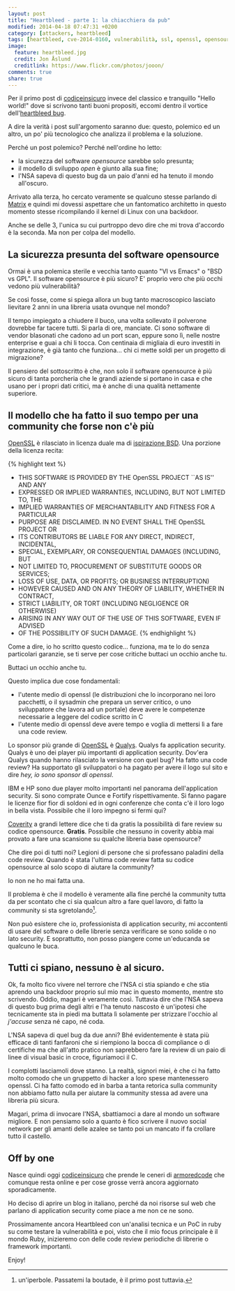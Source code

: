 ```yaml
---
layout: post
title: "Heartbleed - parte 1: la chiacchiera da pub"
modified: 2014-04-18 07:47:31 +0200
category: [attackers, heartbleed]
tags: [heartbleed, cve-2014-0160, vulnerabilità, ssl, openssl, opensource, simple-life, chiacchiere-da-pub]
image:
  feature: heartbleed.jpg
  credit: Jon Åslund
  creditlink: https://www.flickr.com/photos/jooon/
comments: true
share: true
---
```


Per il primo post di [codiceinsicuro](http://codiceinsicuro.it) invece del
classico e tranquillo "Hello world!" dove si scrivono tanti buoni propositi,
eccomi dentro il vortice dell'[heartbleed bug](http://heartbleed.com/).

A dire la verità i post sull'argomento saranno due: questo, polemico ed un
altro, un po' più tecnologico che analizza il problema e la soluzione.

Perché un post polemico? Perché nell'ordine ho letto:

* la sicurezza del software _opensource_ sarebbe solo presunta;
* il modello di sviluppo _open_ è giunto alla sua fine;
* l'NSA sapeva di questo bug da un paio d'anni ed ha tenuto il mondo all'oscuro.

Arrivato alla terza, ho cercato veramente se qualcuno stesse parlando di
[Matrix](http://it.wikipedia.org/wiki/Matrix_(trilogia)) e quindi mi dovessi
aspettare che un fantomatico architetto in questo momento stesse ricompilando
il kernel di Linux con una backdoor.

Anche se delle 3, l'unica su cui purtroppo devo dire che mi trova d'accordo è
la seconda. Ma non per colpa del modello.

## La sicurezza presunta del software opensource

Ormai è una polemica sterile e vecchia tanto quanto "VI vs Emacs" o "BSD vs
GPL". Il software opensource è più sicuro? E' proprio vero che più occhi vedono
più vulnerabilità?

Se così fosse, come si spiega allora un bug tanto macroscopico lasciato
lievitare 2 anni in una libreria usata ovunque nel mondo?

Il tempo impiegato a chiudere il buco, una volta sollevato il polverone
dovrebbe far tacere tutti. Si parla di ore, manciate. Ci sono software di
vendor blasonati che cadono ad un port scan, eppure sono lì, nelle nostre
enterprise e guai a chi li tocca. Con centinaia di migliaia di euro investiti
in integrazione, è già tanto che funziona... chi ci mette soldi per un progetto
di migrazione?

Il pensiero del sottoscritto è che, non solo il software opensource è più
sicuro di tanta porcheria che le grandi aziende si portano in casa e che usano
per i propri dati critici, ma è anche di una qualità nettamente superiore.

## Il modello che ha fatto il suo tempo per una community che forse non c'è più

[OpenSSL](http://www.openssl.org) è rilasciato in licenza duale ma di
[ispirazione BSD](http://it.wikipedia.org/wiki/Licenze_BSD). Una porzione della
licenza recita:

{% highlight text %}
* THIS SOFTWARE IS PROVIDED BY THE OpenSSL PROJECT ``AS IS'' AND ANY
* EXPRESSED OR IMPLIED WARRANTIES, INCLUDING, BUT NOT LIMITED TO, THE
* IMPLIED WARRANTIES OF MERCHANTABILITY AND FITNESS FOR A PARTICULAR
* PURPOSE ARE DISCLAIMED.  IN NO EVENT SHALL THE OpenSSL PROJECT OR
* ITS CONTRIBUTORS BE LIABLE FOR ANY DIRECT, INDIRECT, INCIDENTAL,
* SPECIAL, EXEMPLARY, OR CONSEQUENTIAL DAMAGES (INCLUDING, BUT
* NOT LIMITED TO, PROCUREMENT OF SUBSTITUTE GOODS OR SERVICES;
* LOSS OF USE, DATA, OR PROFITS; OR BUSINESS INTERRUPTION)
* HOWEVER CAUSED AND ON ANY THEORY OF LIABILITY, WHETHER IN CONTRACT,
* STRICT LIABILITY, OR TORT (INCLUDING NEGLIGENCE OR OTHERWISE)
* ARISING IN ANY WAY OUT OF THE USE OF THIS SOFTWARE, EVEN IF ADVISED
* OF THE POSSIBILITY OF SUCH DAMAGE.
{% endhighlight %}

Come a dire, io ho scritto questo codice... funziona, ma te lo do senza
particolari garanzie, se ti serve per cose critiche buttaci un occhio anche tu.

Buttaci un occhio anche tu.

Questo implica due cose fondamentali:

* l'utente medio di openssl (le distribuzioni che lo incorporano nei loro
  pacchetti, o il sysadmin che prepara un server critico, o uno sviluppatore che
  lavora ad un portale) deve avere le competenze necessarie a leggere del codice
  scritto in C
* l'utente medio di openssl deve avere tempo e voglia di mettersi lì a fare una
  code review.

Lo sponsor più grande di
[OpenSSL](http://www.openssl.org/support/acknowledgments.html) è
[Qualys](http://www.qualys.com). Qualys fa application security. Qualys è uno
dei player più importanti di application security. Dov'era Qualys quando hanno
rilasciato la versione con quel bug? Ha fatto una code review? Ha supportato
gli sviluppatori o ha pagato per avere il logo sul sito e dire _hey, io sono
sponsor di openssl_.

IBM e HP sono due player molto importanti nel panorama dell'application
security. Si sono comprate Ounce e Fortify rispettivamente. Si fanno pagare le
licenze fior fior di soldoni ed in ogni conferenze che conta c'è il loro logo
in bella vista. Possibile che il loro impegno si fermi qui?

[Coverity](https://scan.coverity.com/) a grandi lettere dice che ti da gratis
la possibilità di fare review su codice opensource. **Gratis**. Possibile che
nessuno in coverity abbia mai provato a fare una scansione su qualche libreria
base opensource?

Che dire poi di tutti noi? Legioni di persone che si professano paladini della
code review. Quando è stata l'ultima code review fatta su codice opensource al
solo scopo di aiutare la community?

Io non ne ho mai fatta una.

Il problema è che il modello è veramente alla fine perché la community tutta da
per scontato che ci sia qualcun altro a fare quel lavoro, di fatto la community
si sta sgretolando[^1].

Non può esistere che io, professionista di application security, mi accontenti
di usare del software o delle librerie senza verificare se sono solide o no
lato security. E soprattutto, non posso piangere come un'educanda se qualcuno
le buca.

## Tutti ci spiano, nessuno è al sicuro.

Ok, fa molto fico vivere nel terrore che l'NSA ci stia spiando e che stia
aprendo una backdoor proprio sul mio mac in questo momento, mentre sto
scrivendo.
Oddio, magari è veramente così. Tuttavia dire che l'NSA sapeva di questo bug
prima degli altri e l'ha tenuto nascosto è un'ipotesi che tecnicamente sta in
piedi ma buttata lì solamente per strizzare l'occhio al _j'accuse_ senza né
capo, né coda.

L'NSA sapeva di quel bug da due anni? Bhé evidentemente è stata più efficace di
tanti fanfaroni che si riempiono la bocca di compliance o di certifiche ma che
all'atto pratico non saprebbero fare la review di un paio di linee di visual
basic in croce, figuriamoci il C.

I complotti lasciamoli dove stanno. La realtà, signori miei, è che ci ha fatto
molto comodo che un gruppetto di hacker a loro spese mantenessero openssl. Ci
ha fatto comodo ed in barba a tanta retorica sulla community non abbiamo fatto
nulla per aiutare la community stessa ad avere una libreria più sicura.

Magari, prima di invocare l'NSA, sbattiamoci a dare al mondo un software
migliore. E non pensiamo solo a quanto è fico scrivere il nuovo social network
per gli amanti delle azalee se tanto poi un mancato if fa crollare tutto il
castello.

## Off by one

Nasce quindi oggi [codiceinsicuro](http://codiceinsicuro.it) che prende le
ceneri di [armoredcode](http://armoredcode.com) che comunque resta online e per
cose grosse verrà ancora aggiornato sporadicamente.

Ho deciso di aprire un blog in italiano, perché da noi risorse sul web che
parlano di application security come piace a me non ce ne sono.

Prossimamente ancora Heartbleed con un'analisi tecnica e un PoC in ruby su come
testare la vulnerabilità e poi, visto che il mio focus principale è il mondo
Ruby, inizieremo con delle code review periodiche di librerie o framework
importanti.

Enjoy!

[^1]: un'iperbole. Passatemi la boutade, è il primo post tuttavia.
